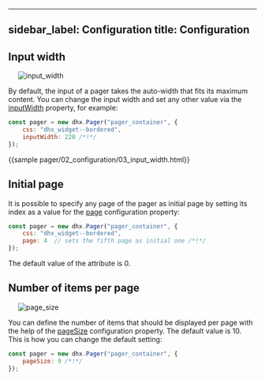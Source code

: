 
---
sidebar_label: Configuration
title: Configuration
---          

Input width
---------------

<img style="margin: 0px 0px 0px 20px; display: block;" src="pager/combo_width.png" alt="input_width"/>

By default, the input of a pager takes the auto-width that fits its maximum content. You can change the input width and set any other value via the [inputWidth](pager/api/pager_inputwidth_config.md) property, for example:

~~~js
const pager = new dhx.Pager("pager_container", {
    css: "dhx_widget--bordered",
    inputWidth: 220 /*!*/
});
~~~

{{sample    pager/02_configuration/03_input_width.html}}

Initial page
-------------

It is possible to specify any page of the pager as initial page by setting its index as a value for the [page](pager/api/pager_page_config.md) configuration property:

~~~js
const pager = new dhx.Pager("pager_container", {
    css: "dhx_widget--bordered",
    page: 4  // sets the fifth page as initial one /*!*/
});
~~~

The default value of the attribute is 0.

Number of items per page
-------------------------

<img style="margin: 0px 0px 0px 20px; display: block;" src="pager/page_size.png" alt="page_size"/>

You can define the number of items that should be displayed per page with the help of the [pageSize](pager/api/pager_pagesize_config.md) configuration property. The default value is 10. This is how you can change the default setting:

~~~js
const pager = new dhx.Pager("pager_container", {
    pageSize: 9 /*!*/
});
~~~
